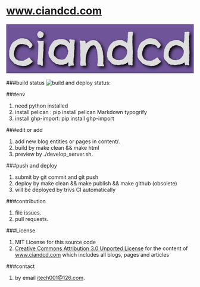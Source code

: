 # www.ciandcd.com

![logo](ciandcd.png)  

###build status
![build and deploy status:](https://travis-ci.org/ciandcd/ciandcd-web.svg?branch=master)

###env
1. need python installed
1. install pelican : pip install pelican Markdown typogrify
1. install ghp-import: pip install ghp-import

###edit or add
1. add new blog entities or pages in content/.
1. build by make clean && make html
1. preview by ./develop_server.sh.

###push and deploy
1. submit by git commit and git push
1. deploy by make clean && make publish && make github (obsolete)
1. will be deployed by trivs CI automatically

###contribution
1. file issues.
1. pull requests.

###License
1. MIT License for this source code
1. [Creative Commons Attribution 3.0 Unported License](http://creativecommons.org/licenses/by/3.0/) for the content of www.ciandcd.com which includes all blogs, pages and articles 

###contact
1. by email itech001@126.com.

